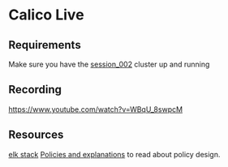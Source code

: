 # Calico Live

## Requirements
Make sure you have the [session_002](https://github.com/frozenprocess/calico_live/tree/main/sessions/session_002) cluster up and running

## Recording
https://www.youtube.com/watch?v=WBqU_8swpcM

## Resources
[elk stack](https://github.com/deviantony/docker-elk)
[Policies and explanations](https://github.com/frozenprocess/Tigera-Presentations/tree/master/2023-03-30.container-and-Kubernetes-security-policy-design/04.best-practices-for-securing-a-Kubernetes-environment) to read about policy design.